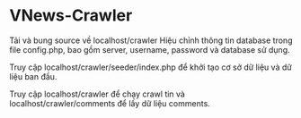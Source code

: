 # VNews-Crawler

Tải và bung source về localhost/crawler
Hiệu chỉnh thông tin database trong file config.php, bao gồm server, username, password và database sử dụng.

Truy cập localhost/crawler/seeder/index.php để khởi tạo cơ sở dữ liệu và dữ liệu ban đầu.

Truy cập localhost/crawler để chạy crawl tin và localhost/crawler/comments để lấy dữ liệu comments.
